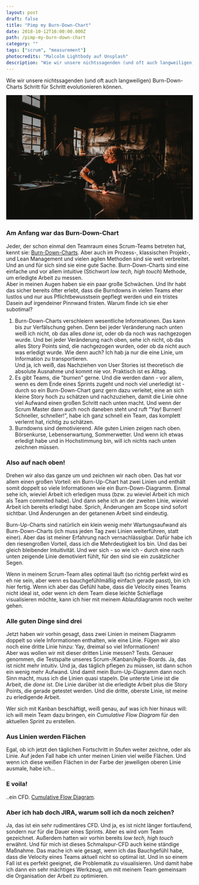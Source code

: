 ```yaml
---
layout: post
draft: false
title: "Pimp my Burn-Down-Chart" 
date: 2018-10-12T16:00:00.000Z
path: /pimp-my-burn-down-chart
category: ""
tags: ["scrum", "measurement"]
photocredits: "Malcolm Lightbody auf Unsplash"
description: "Wie wir unsere nichtssagenden (und oft auch langweiligen) Burn-Down-Charts Schritt für Schritt evolutionieren können."
---
```


Wie wir unsere nichtssagenden (und oft auch langweiligen) Burn-Down-Charts Schritt für Schritt evolutionieren können.

![Improve burn-down-chart](./pimp-my-burn-down-chart.jpg)

### Am Anfang war das Burn-Down-Chart

Jeder, der schon einmal den Teamraum eines Scrum-Teams betreten hat, kennt sie: [Burn-Down-Charts](https://en.wikipedia.org/wiki/Burn_down_chart). Aber auch im Prozess-, klassischen Projekt-, und Lean Management und vielen agilen Methoden sind sie weit verbreitet. Und an und für sich sind sie eine gute Sache. Burn-Down-Charts sind eine einfache und vor allem intuitive (Stichwort _low tech, high touch_) Methode, um erledigte Arbeit zu messen.  
Aber in meinen Augen haben sie ein paar große Schwächen. Und Ihr habt das sicher bereits öfter erlebt, dass die Burndowns in vielen Teams eher lustlos und nur aus Pflichtbewusstsein gepflegt werden und ein tristes Dasein auf irgendeiner Pinnwand fristen. Warum finde ich sie eher subotimal?

1. Burn-Down-Charts verschleiern wesentliche Informationen. Das kann bis zur Verfälschung gehen. Denn bei jeder Veränderung nach unten weiß ich nicht, ob das alles _done_ ist, oder ob da noch was nachgezogen wurde. Und bei jeder Veränderung nach oben, sehe ich nicht, ob das alles Story Points sind, die nachgezogen wurden, oder ob da nicht auch was erledigt wurde. Wie denn auch? Ich hab ja nur die eine Linie, um Information zu transportieren.  
Und ja, ich weiß, das Nachziehen von User Stories ist theoretisch die absolute Ausnahme und kommt nie vor. Praktisch ist es Alltag.
2. Es gibt Teams, die “_burnen_” gerne. Und die werden dann - vor allem, wenn es dem Ende eines Sprints zugeht und noch viel unerledigt ist - durch so ein Burn-Down-Chart ganz gern dazu verleitet, eine an sich kleine Story hoch zu schätzen und nachzuziehen, damit die Linie ohne viel Aufwand einen großen Schritt nach unten macht. Und wenn der Scrum Master dann auch noch daneben steht und ruft “Yay! Burnen! Schneller, schneller!”, habe ich ganz schnell ein Team, das komplett verlernt hat, richtig zu schätzen.
3. Burndowns sind demotivierend. Alle guten Linien zeigen nach oben. Börsenkurse, Lebenserwartung, Sommerwetter. Und wenn ich etwas erledigt habe und in Hochstimmung bin, will ich nichts nach unten zeichnen müssen.

### Also auf nach oben!

Drehen wir also das ganze um und zeichnen wir nach oben. Das hat vor allem einen großen Vorteil: ein Burn-Up-Chart hat zwei Linien und enthält somit doppelt so viele Informationen wie ein Burn-Down-Diagramm. Einmal sehe ich, wieviel Arbeit ich erledigen muss (bzw. zu wieviel Arbeit ich mich als Team commited habe). Und dann sehe ich an der zweiten Linie, wieviel Arbeit ich bereits erledigt habe. Sprich, Änderungen am Scope sind sofort sichtbar. Und Änderungen an der getanenen Arbeit sind eindeutig.

Burn-Up-Charts sind natürlich ein klein wenig mehr Wartungsaufwand als Burn-Down-Charts (ich muss jeden Tag zwei Linien weiterführen, statt einer). Aber das ist meiner Erfahrung nach vernachlässigbar. Dafür habe ich den riesengroßen Vorteil, dass ich die Mehrdeutigkeit los bin. Und das bei gleich bleibender Intuitivität. Und wer sich - so wie ich - durch eine nach unten zeigende Linie demotiviert fühlt, für den sind sie ein zusätzlicher Segen.

Wenn in meinem Scrum-Team alles optimal läuft (so richtig perfekt wird es eh nie sein, aber wenn es bauchgefühlmäßig einfach gerade passt), bin ich hier fertig. Wenn ich aber das Gefühl habe, dass die Velocity eines Teams nicht ideal ist, oder wenn ich dem Team diese leichte Schieflage visualisieren möchte, kann ich hier mit meinem Ablaufdiagramm noch weiter gehen.

### Alle guten Dinge sind drei

Jetzt haben wir vorhin gesagt, dass zwei Linien in meinem Diagramm doppelt so viele Informationen enthalten, wie eine Linie. Fügen wir also noch eine dritte Linie hinzu: Yay, dreimal so viel Informationen!  
Aber was wollen wir mit dieser dritten Linie messen? Tests. Genauer genommen, die Testspalte unseres Scrum-/Kanban/Agile-Boards. Ja, das ist nicht mehr intuitiv. Und ja, das täglich pflegen zu müssen, ist dann schon ein wenig mehr Aufwand. Und damit mein Burn-Up-Diagramm dann noch Sinn macht, muss ich die Linien quasi stapeln. Die unterste Linie ist die Arbeit, die _done_ ist. Die Linie darüber ist die erledigte Arbeit plus die Story Points, die gerade getestet werden. Und die dritte, oberste Linie, ist meine zu erledigende Arbeit.

Wer sich mit Kanban beschäftigt, weiß genau, auf was ich hier hinaus will: ich will mein Team dazu bringen, ein _Cumulative Flow Diagram_ für den aktuellen Sprint zu erstellen.

### Aus Linien werden Flächen

Egal, ob ich jetzt den täglichen Fortschritt in Stufen weiter zeichne, oder als Linie. Auf jeden Fall habe ich unter meinen Linien viel weiße Flächen. Und wenn ich diese weißen Flächen in der Farbe der jeweiligen oberen Linie ausmale, habe ich...

### E voila!

..ein CFD. [Cumulative Flow Diagram](https://en.wikipedia.org/wiki/Cumulative_flow_diagram).

### Aber ich hab doch JIRA, warum soll ich da noch zeichen?

Ja, das ist ein sehr rudimentäres CFD. Und ja, es ist nicht länger fortlaufend, sondern nur für die Dauer eines Sprints. Aber es wird vom Team gezeichnet. Außerdem hatten wir vorhin bereits _low tech, high touch_ erwähnt. Und für mich ist dieses Schmalspur-CFD auch keine ständige Maßnahme. Das mache ich wie gesagt, wenn ich das Bauchgefühl habe, dass die Velocity eines Teams aktuell nicht so optimal ist. Und in so einem Fall ist es perfekt geeignet, die Problematik zu visualisieren. Und damit habe ich dann ein sehr mächtiges Werkzeug, um mit meinem Team gemeinsam die Organisation der Arbeit zu optimieren.

